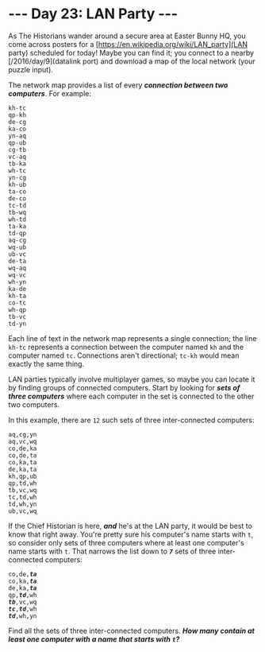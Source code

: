 # --- Day 23: LAN Party ---

As The Historians wander around a secure area at Easter Bunny HQ, you come across posters for a [https://en.wikipedia.org/wiki/LAN_party](LAN party) scheduled for today! Maybe you can find it; you connect to a nearby [/2016/day/9](datalink port) and download a map of the local network (your puzzle input).


The network map provides a list of every <em><b>connection between two computers</b></em>. For example:


<pre><code>kh-tc
qp-kh
de-cg
ka-co
yn-aq
qp-ub
cg-tb
vc-aq
tb-ka
wh-tc
yn-cg
kh-ub
ta-co
de-co
tc-td
tb-wq
wh-td
ta-ka
td-qp
aq-cg
wq-ub
ub-vc
de-ta
wq-aq
wq-vc
wh-yn
ka-de
kh-ta
co-tc
wh-qp
tb-vc
td-yn
</code></pre>
Each line of text in the network map represents a single connection; the line <code>kh-tc</code> represents a connection between the computer named <code>kh</code> and the computer named <code>tc</code>. Connections aren't directional; <code>tc-kh</code> would mean exactly the same thing.


LAN parties typically involve multiplayer games, so maybe you can locate it by finding groups of connected computers. Start by looking for <em><b>sets of three computers</b></em> where each computer in the set is connected to the other two computers.


In this example, there are <code>12</code> such sets of three inter-connected computers:


<pre><code>aq,cg,yn
aq,vc,wq
co,de,ka
co,de,ta
co,ka,ta
de,ka,ta
kh,qp,ub
qp,td,wh
tb,vc,wq
tc,td,wh
td,wh,yn
ub,vc,wq
</code></pre>
If the Chief Historian is here, <em><b>and</b></em> he's at the LAN party, it would be best to know that right away. You're pretty sure his computer's name starts with <code>t</code>, so consider only sets of three computers where at least one computer's name starts with <code>t</code>. That narrows the list down to <code><em><b>7</b></em></code> sets of three inter-connected computers:


<pre><code>co,de,<em><b>ta</b></em>
co,ka,<em><b>ta</b></em>
de,ka,<em><b>ta</b></em>
qp,<em><b>td</b></em>,wh
<em><b>tb</b></em>,vc,wq
<em><b>tc</b></em>,<em><b>td</b></em>,wh
<em><b>td</b></em>,wh,yn
</code></pre>
Find all the sets of three inter-connected computers. <em><b>How many contain at least one computer with a name that starts with <code>t</code>?</b></em>


